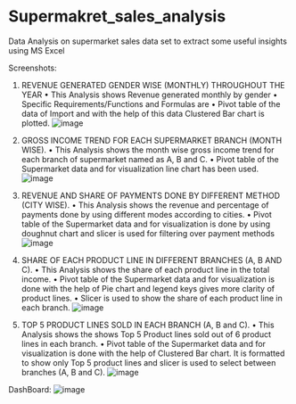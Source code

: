 # Supermakret_sales_analysis
Data Analysis on supermarket sales data set to extract some useful insights using MS Excel

Screenshots:
1. REVENUE GENERATED GENDER WISE (MONTHLY) THROUGHOUT THE YEAR
•	This Analysis shows Revenue generated monthly by gender
•	Specific Requirements/Functions and Formulas are 
•	Pivot table of the data of Import and with the help of this data Clustered Bar chart is plotted.
![image](https://user-images.githubusercontent.com/59047279/162662167-289dff01-fd73-4d63-a0b1-0d4b9cdd2167.png)

2. GROSS INCOME TREND FOR EACH SUPERMARKET BRANCH (MONTH WISE).
•	This Analysis shows the month wise gross income trend for each branch of supermarket named as A, B and C.
•	Pivot table of the Supermarket data and for visualization line chart has been used.
![image](https://user-images.githubusercontent.com/59047279/162662402-a0e14083-33f9-4033-a3bd-b4d2996b1373.png)

3. REVENUE AND SHARE OF PAYMENTS DONE BY DIFFERENT METHOD (CITY WISE).
•	This Analysis shows the revenue and percentage of payments done by using different modes according to cities.
•	Pivot table of the Supermarket data and for visualization is done by using doughnut chart and slicer is used for filtering over payment methods
![image](https://user-images.githubusercontent.com/59047279/162662452-f7c2464a-be26-4be9-b86b-b66c1603d80a.png)

4. SHARE OF EACH PRODUCT LINE IN DIFFERENT BRANCHES (A, B AND C).
•	This Analysis shows the share of each product line in the total income.
•	Pivot table of the Supermarket data and for visualization is done with the help of Pie chart and legend keys gives more clarity of product lines.
•	Slicer is used to show the share of each product line in each branch.
![image](https://user-images.githubusercontent.com/59047279/162662508-3da7202a-acdc-4f7d-8628-003a25370aff.png)

5. TOP 5 PRODUCT LINES SOLD IN EACH BRANCH (A, B and C).
•	This Analysis shows the shows Top 5 Product lines sold out of 6 product lines in each branch.
•	Pivot table of the Supermarket data and for visualization is done with the help of Clustered Bar chart. It is formatted to show only Top 5 product lines and slicer is used to select between branches (A, B and C).
![image](https://user-images.githubusercontent.com/59047279/162662562-a9f203af-232a-4c40-b2b6-715cd243ddc8.png)

DashBoard:
![image](https://user-images.githubusercontent.com/59047279/162662593-d5d4fce5-2e27-445d-abe8-d74d669601e3.png)




